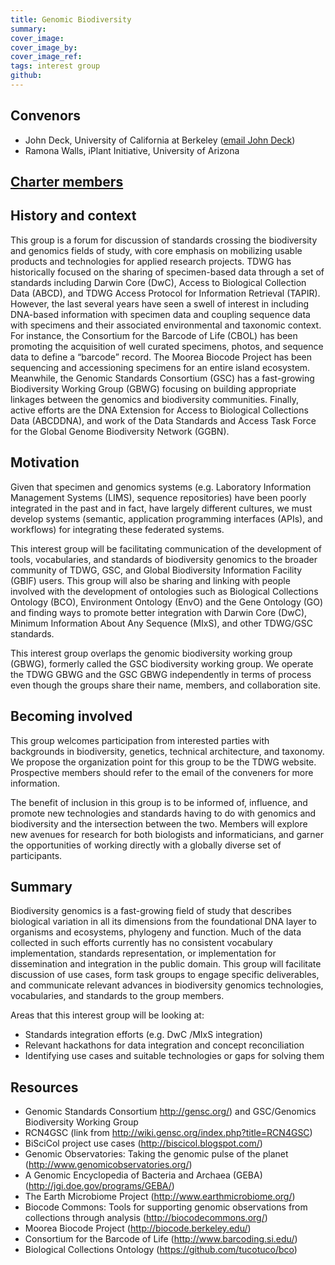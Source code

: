 ```yaml
---
title: Genomic Biodiversity
summary: 
cover_image: 
cover_image_by: 
cover_image_ref: 
tags: interest group
github:
---
```


<!--Copied from <http://www.tdwg.org/activities/genomic-biodiversity/charter/> -->

## Convenors

* John Deck, University of California at Berkeley ([email John Deck]())
* Ramona Walls, iPlant Initiative, University of Arizona

## [Charter members](http://www.tdwg.org/activities/genomic-biodiversity/charter-members/)

## History and context

This group is a forum for discussion of standards crossing the biodiversity and genomics fields of study, with core emphasis on mobilizing usable products and technologies for applied research projects.  TDWG has historically focused on the sharing of specimen-based data through a set of standards including Darwin Core (DwC), Access to Biological Collection Data (ABCD), and TDWG Access Protocol for Information Retrieval (TAPIR).  However, the last several years have seen a swell of interest in including DNA-based information with specimen data and coupling sequence data with specimens and their associated environmental and taxonomic context.  For instance, the Consortium for the Barcode of Life (CBOL) has been promoting the acquisition of well curated specimens, photos, and sequence data to define a “barcode” record.  The Moorea Biocode Project has been sequencing and accessioning specimens for an entire island ecosystem.  Meanwhile, the Genomic Standards Consortium (GSC) has a fast-growing Biodiversity Working Group (GBWG) focusing on building appropriate linkages between the genomics and biodiversity communities.   Finally, active efforts are the DNA Extension for Access to Biological Collections Data (ABCDDNA), and work of the Data Standards and Access Task Force for the Global Genome Biodiversity Network (GGBN).

## Motivation

Given that specimen and genomics systems (e.g. Laboratory Information Management Systems (LIMS), sequence repositories) have been poorly integrated in the past and in fact, have largely different cultures, we must develop systems (semantic, application programming interfaces (APIs), and workflows) for integrating these federated systems.  

This interest group will be facilitating communication of the development of tools, vocabularies, and standards of biodiversity genomics to the broader community of TDWG, GSC, and Global Biodiversity Information Facility (GBIF) users. This group will also be sharing and linking with people involved with the development of  ontologies such as Biological Collections Ontology (BCO), Environment Ontology (EnvO) and the Gene Ontology (GO) and finding ways to promote better integration with Darwin Core (DwC), Minimum Information About Any Sequence (MIxS), and other TDWG/GSC standards. 

This interest group overlaps the genomic biodiversity working group (GBWG), formerly called the GSC biodiversity working group.  We operate the TDWG GBWG and the GSC GBWG independently in terms of process even though the groups share their name, members, and collaboration site.  

## Becoming involved

This group welcomes participation from interested parties with backgrounds in biodiversity, genetics, technical architecture, and taxonomy.  We propose the organization point for this group to be the TDWG website.  Prospective members should refer to the email of the conveners for more information.

The benefit of inclusion in this group is to be informed of, influence, and promote new technologies and standards having to do with genomics and biodiversity and the intersection between the two.  Members will explore new avenues for research for both biologists and informaticians, and garner the opportunities of working directly with a globally diverse set of participants.

## Summary

Biodiversity genomics is a fast-growing field of study that describes biological variation in all its dimensions from the foundational DNA layer to organisms and ecosystems, phylogeny and function.   Much of the data collected in such efforts currently has no consistent vocabulary implementation, standards representation, or implementation for dissemination and integration in the public domain.  This group will facilitate discussion of use cases, form task groups to engage specific deliverables, and communicate relevant advances in biodiversity genomics technologies, vocabularies, and standards to the group members.

Areas that this interest group will be looking at:

* Standards integration efforts (e.g. DwC /MIxS integration)
* Relevant hackathons for data integration and concept reconciliation
* Identifying use cases and suitable technologies or gaps for solving them

## Resources

* Genomic Standards Consortium <http://gensc.org/>) and GSC/Genomics Biodiversity Working Group
* RCN4GSC  (link from <http://wiki.gensc.org/index.php?title=RCN4GSC>)
* BiSciCol project use cases (<http://biscicol.blogspot.com/>)
* Genomic Observatories: Taking the genomic pulse of the planet (<http://www.genomicobservatories.org/>)
* A Genomic Encyclopedia of Bacteria and Archaea (GEBA) (<http://jgi.doe.gov/programs/GEBA/>)
* The Earth Microbiome Project (<http://www.earthmicrobiome.org/>)
* Biocode Commons: Tools for supporting genomic observations from collections through analysis (<http://biocodecommons.org/>)
* Moorea Biocode Project (<http://biocode.berkeley.edu/>)
* Consortium for the Barcode of Life (<http://www.barcoding.si.edu/>)
* Biological Collections Ontology (<https://github.com/tucotuco/bco>)

